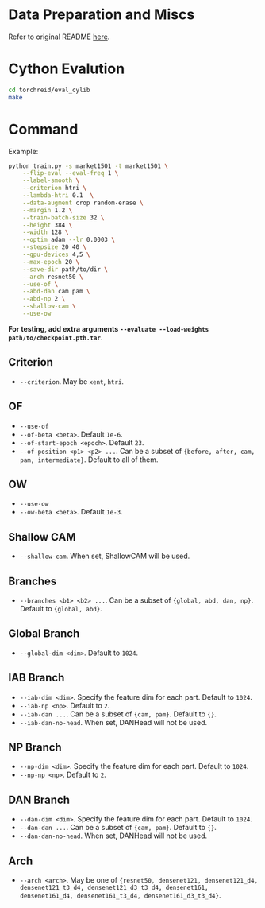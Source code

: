 # Data Preparation and Miscs

Refer to original README [here](./README_ORIG.md).

# Cython Evalution

```bash
cd torchreid/eval_cylib
make
```

# Command

Example:

```bash
python train.py -s market1501 -t market1501 \
    --flip-eval --eval-freq 1 \
    --label-smooth \
    --criterion htri \
    --lambda-htri 0.1  \
    --data-augment crop random-erase \
    --margin 1.2 \
    --train-batch-size 32 \
    --height 384 \
    --width 128 \
    --optim adam --lr 0.0003 \
    --stepsize 20 40 \
    --gpu-devices 4,5 \
    --max-epoch 20 \
    --save-dir path/to/dir \
    --arch resnet50 \
    --use-of \
    --abd-dan cam pam \
    --abd-np 2 \
    --shallow-cam \
    --use-ow
```

**For testing, add extra arguments `--evaluate --load-weights path/to/checkpoint.pth.tar`**.

## Criterion

 + `--criterion`. May be `xent`, `htri`.

## OF
 + `--use-of`
 + `--of-beta <beta>`. Default `1e-6`.
 + `--of-start-epoch <epoch>`. Default `23`.
 + `--of-position <p1> <p2> ...`. Can be a subset of `{before, after, cam, pam, intermediate}`. Default to all of them.

## OW

 + `--use-ow`
 + `--ow-beta <beta>`. Default `1e-3`.

## Shallow CAM

 + `--shallow-cam`. When set, ShallowCAM will be used.

## Branches

 + `--branches <b1> <b2> ...`. Can be a subset of `{global, abd, dan, np}`. Default to `{global, abd}`.

## Global Branch

 + `--global-dim <dim>`. Default to `1024`.

## IAB Branch

 + `--iab-dim <dim>`. Specify the feature dim for each part. Default to `1024`.
 + `--iab-np <np>`. Default to `2`.
 + `--iab-dan ...`. Can be a subset of `{cam, pam}`. Default to `{}`.
 + `--iab-dan-no-head`. When set, DANHead will not be used.

## NP Branch

+ `--np-dim <dim>`. Specify the feature dim for each part. Default to `1024`.
+ `--np-np <np>`. Default to `2`.

## DAN Branch

 + `--dan-dim <dim>`. Specify the feature dim for each part. Default to `1024`.
 + `--dan-dan ...`. Can be a subset of `{cam, pam}`. Default to `{}`.
 + `--dan-dan-no-head`. When set, DANHead will not be used.

## Arch

 + `--arch <arch>`. May be one of `{resnet50, densenet121, densenet121_d4, densenet121_t3_d4, densenet121_d3_t3_d4, densenet161, densenet161_d4, densenet161_t3_d4, densenet161_d3_t3_d4}`.

